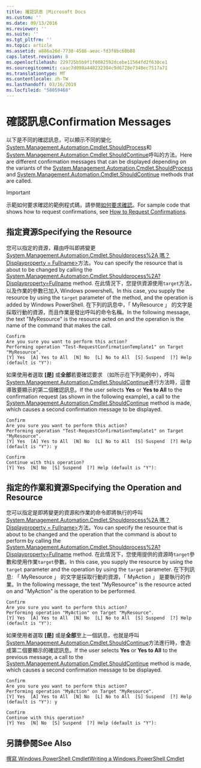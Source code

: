 ```yaml
---
title: 確認訊息 |Microsoft Docs
ms.custom: ''
ms.date: 09/13/2016
ms.reviewer: ''
ms.suite: ''
ms.tgt_pltfrm: ''
ms.topic: article
ms.assetid: a886a26d-7730-4586-aeac-fd3f0bc60b88
caps.latest.revision: 8
ms.openlocfilehash: 229725b5b9f1f0082592dcebe11564fd2f630ce1
ms.sourcegitcommit: caac7d098a448232304c9d6728e7340ec7517a71
ms.translationtype: MT
ms.contentlocale: zh-TW
ms.lasthandoff: 03/16/2019
ms.locfileid: "58059468"
---
```

# <a name="confirmation-messages"></a><span data-ttu-id="e9fc7-102">確認訊息</span><span class="sxs-lookup"><span data-stu-id="e9fc7-102">Confirmation Messages</span></span>

<span data-ttu-id="e9fc7-103">以下是不同的確認訊息，可以顯示不同的變化[System.Management.Automation.Cmdlet.ShouldProcess](/dotnet/api/System.Management.Automation.Cmdlet.ShouldProcess)和[System.Management.Automation.Cmdlet.ShouldContinue](/dotnet/api/System.Management.Automation.Cmdlet.ShouldContinue)呼叫的方法。</span><span class="sxs-lookup"><span data-stu-id="e9fc7-103">Here are different confirmation messages that can be displayed depending on the variants of the [System.Management.Automation.Cmdlet.ShouldProcess](/dotnet/api/System.Management.Automation.Cmdlet.ShouldProcess) and [System.Management.Automation.Cmdlet.ShouldContinue](/dotnet/api/System.Management.Automation.Cmdlet.ShouldContinue) methods that are called.</span></span>

> [!IMPORTANT]
> <span data-ttu-id="e9fc7-104">示範如何要求確認的範例程式碼，請參閱[如何要求確認](./how-to-request-confirmations.md)。</span><span class="sxs-lookup"><span data-stu-id="e9fc7-104">For sample code that shows how to request confirmations, see [How to Request Confirmations](./how-to-request-confirmations.md).</span></span>

## <a name="specifying-the-resource"></a><span data-ttu-id="e9fc7-105">指定資源</span><span class="sxs-lookup"><span data-stu-id="e9fc7-105">Specifying the Resource</span></span>

<span data-ttu-id="e9fc7-106">您可以指定的資源，藉由呼叫即將變更[System.Management.Automation.Cmdlet.Shouldprocess%2A 嗎？Displayproperty = Fullname>](/dotnet/api/System.Management.Automation.Cmdlet.ShouldProcess?view=powershellsdk-1.1.0)方法。</span><span class="sxs-lookup"><span data-stu-id="e9fc7-106">You can specify the resource that is about to be changed by calling the [System.Management.Automation.Cmdlet.Shouldprocess%2A?Displayproperty=Fullname](/dotnet/api/System.Management.Automation.Cmdlet.ShouldProcess?view=powershellsdk-1.1.0) method.</span></span> <span data-ttu-id="e9fc7-107">在此情況下，您提供資源使用`target`方法，以及作業的參數已加入 Windows powershell。</span><span class="sxs-lookup"><span data-stu-id="e9fc7-107">In this case, you supply the resource by using the `target` parameter of the method, and the operation is added by Windows PowerShell.</span></span> <span data-ttu-id="e9fc7-108">在下列的訊息中，「 MyResource 」 的文字是採取行動的資源，而且作業是發出呼叫的命令名稱。</span><span class="sxs-lookup"><span data-stu-id="e9fc7-108">In the following message, the text "MyResource" is the resource acted on and the operation is the name of the command that makes the call.</span></span>

```output
Confirm
Are you sure you want to perform this action?
Performing operation "Test-RequestConfirmationTemplate1" on Target "MyResource".
[Y] Yes  [A] Yes to All  [N] No  [L] No to All  [S] Suspend  [?] Help (default is "Y"):
```

<span data-ttu-id="e9fc7-109">如果使用者選取 **[是]** 或**全部**若要確認要求 （如所示在下列範例中），呼叫[System.Management.Automation.Cmdlet.ShouldContinue](/dotnet/api/System.Management.Automation.Cmdlet.ShouldContinue)進行方法時，這會導致要顯示的第二個確認訊息。</span><span class="sxs-lookup"><span data-stu-id="e9fc7-109">If the user selects **Yes** or **Yes to All** to the confirmation request (as shown in the following example), a call to the [System.Management.Automation.Cmdlet.ShouldContinue](/dotnet/api/System.Management.Automation.Cmdlet.ShouldContinue) method is made, which causes a second confirmation message to be displayed.</span></span>

```output
Confirm
Are you sure you want to perform this action?
Performing operation "Test-RequestConfirmationTemplate1" on Target "MyResource".
[Y] Yes  [A] Yes to All  [N] No  [L] No to All  [S] Suspend  [?] Help (default is "Y"): y

Confirm
Continue with this operation?
[Y] Yes  [N] No  [S] Suspend  [?] Help (default is "Y"):
```

## <a name="specifying-the-operation-and-resource"></a><span data-ttu-id="e9fc7-110">指定的作業和資源</span><span class="sxs-lookup"><span data-stu-id="e9fc7-110">Specifying the Operation and Resource</span></span>

<span data-ttu-id="e9fc7-111">您可以指定是即將變更的資源和作業的命令即將執行的呼叫[System.Management.Automation.Cmdlet.Shouldprocess%2A 嗎？Displayproperty = Fullname>](/dotnet/api/System.Management.Automation.Cmdlet.ShouldProcess?view=powershellsdk-1.1.0)方法。</span><span class="sxs-lookup"><span data-stu-id="e9fc7-111">You can specify the resource that is about to be changed and the operation that the command is about to perform by calling the [System.Management.Automation.Cmdlet.Shouldprocess%2A?Displayproperty=Fullname](/dotnet/api/System.Management.Automation.Cmdlet.ShouldProcess?view=powershellsdk-1.1.0) method.</span></span> <span data-ttu-id="e9fc7-112">在此情況下，您使用提供的資源時`target`參數和使用作業`target`參數。</span><span class="sxs-lookup"><span data-stu-id="e9fc7-112">In this case, you supply the resource by using the `target` parameter and the operation by using the `target` parameter.</span></span> <span data-ttu-id="e9fc7-113">在下列訊息: 「 MyResource 」 的文字是採取行動的資源，「 MyAction 」 是要執行的作業。</span><span class="sxs-lookup"><span data-stu-id="e9fc7-113">In the following message, the text "MyResource" is the resource acted on and "MyAction" is the operation to be performed.</span></span>

```output
Confirm
Are you sure you want to perform this action?
Performing operation "MyAction" on Target "MyResource".
[Y] Yes  [A] Yes to All  [N] No  [L] No to All  [S] Suspend  [?] Help (default is "Y"):
```

<span data-ttu-id="e9fc7-114">如果使用者選取 **[是]** 或是**全部**至上一個訊息，也就是呼叫[System.Management.Automation.Cmdlet.ShouldContinue](/dotnet/api/System.Management.Automation.Cmdlet.ShouldContinue)方法進行時，會造成第二個要顯示的確認訊息。</span><span class="sxs-lookup"><span data-stu-id="e9fc7-114">If the user selects **Yes** or **Yes to All** to the previous message, a call to the [System.Management.Automation.Cmdlet.ShouldContinue](/dotnet/api/System.Management.Automation.Cmdlet.ShouldContinue) method is made, which causes a second confirmation message to be displayed.</span></span>

```output
Confirm
Are you sure you want to perform this action?
Performing operation "MyAction" on Target "MyResource".
[Y] Yes  [A] Yes to All  [N] No  [L] No to All  [S] Suspend  [?] Help (default is "Y"): y

Confirm
Continue with this operation?
[Y] Yes  [N] No  [S] Suspend  [?] Help (default is "Y"):
```

## <a name="see-also"></a><span data-ttu-id="e9fc7-115">另請參閱</span><span class="sxs-lookup"><span data-stu-id="e9fc7-115">See Also</span></span>

[<span data-ttu-id="e9fc7-116">撰寫 Windows PowerShell Cmdlet</span><span class="sxs-lookup"><span data-stu-id="e9fc7-116">Writing a Windows PowerShell Cmdlet</span></span>](./writing-a-windows-powershell-cmdlet.md)
